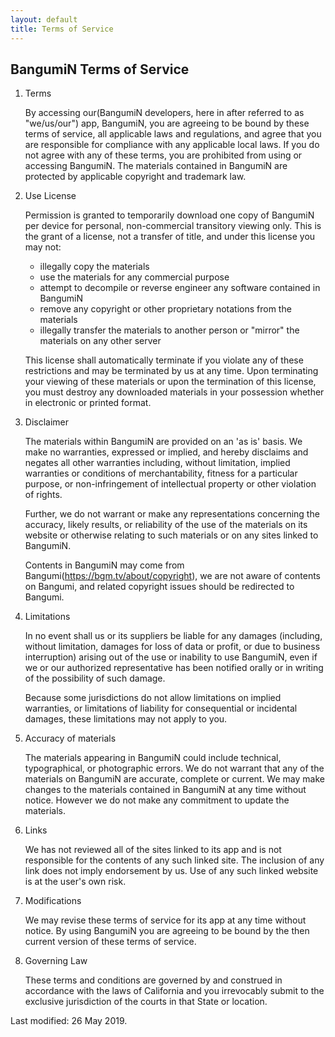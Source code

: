 ```yaml
---
layout: default
title: Terms of Service
---
```

## BangumiN Terms of Service

1. Terms

    By accessing our(BangumiN developers, here in after referred to as "we/us/our") app, BangumiN, 
    you are agreeing to be bound by these terms of service, all applicable laws and regulations, and 
    agree that you are responsible for compliance with any applicable local laws. If you do not agree 
    with any of these terms, you are prohibited from using or accessing BangumiN. The materials 
    contained in BangumiN are protected by applicable copyright and trademark law.

2. Use License

   Permission is granted to temporarily download one copy of BangumiN per device for personal,
   non-commercial transitory viewing only. This is the grant of a license, not a transfer of title,
   and under this license you may not:
   * illegally copy the materials
   * use the materials for any commercial purpose
   * attempt to decompile or reverse engineer any software contained in BangumiN
   * remove any copyright or other proprietary notations from the materials
   * illegally transfer the materials to another person or "mirror" the materials on any other server
   
   This license shall automatically terminate if you violate any of these restrictions and may be
   terminated by us at any time. Upon terminating your viewing of these materials or
   upon the termination of this license, you must destroy any downloaded materials in your possession
   whether in electronic or printed format.

3. Disclaimer

   The materials within BangumiN are provided on an 'as is' basis. We make no
   warranties, expressed or implied, and hereby disclaims and negates all other warranties including,
   without limitation, implied warranties or conditions of merchantability, fitness for a particular
   purpose, or non-infringement of intellectual property or other violation of rights.
   
   Further, we do not warrant or make any representations concerning the accuracy,
   likely results, or reliability of the use of the materials on its website or otherwise relating to
   such materials or on any sites linked to BangumiN.
   
   Contents in BangumiN may come from Bangumi(https://bgm.tv/about/copyright), we 
   are not aware of contents on Bangumi, and related copyright issues should be redirected to Bangumi.

4. Limitations

   In no event shall us or its suppliers be liable for any damages (including,
   without limitation, damages for loss of data or profit, or due to business interruption) arising
   out of the use or inability to use BangumiN, even if we or our
   authorized representative has been notified orally or in writing of the possibility of such damage.
   
   Because some jurisdictions do not allow limitations on implied warranties, or limitations of
   liability for consequential or incidental damages, these limitations may not apply to you.

5. Accuracy of materials

   The materials appearing in BangumiN could include technical, typographical, or photographic errors.
   We do not warrant that any of the materials on BangumiN are accurate, complete
   or current. We may make changes to the materials contained in BangumiN at any
   time without notice. However we do not make any commitment to update the
   materials.

6. Links

   We has not reviewed all of the sites linked to its app and is not responsible for
   the contents of any such linked site. The inclusion of any link does not imply endorsement by 
   us. Use of any such linked website is at the user's own risk.

7. Modifications

   We may revise these terms of service for its app at any time without notice. By
   using BangumiN you are agreeing to be bound by the then current version of these terms of service.

8. Governing Law

   These terms and conditions are governed by and construed in accordance with the laws of California
   and you irrevocably submit to the exclusive jurisdiction of the courts in that State or location.

Last modified: 26 May 2019.

<!--
Generated by GetTerms.io
-->
